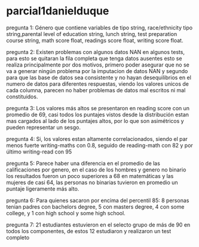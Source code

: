 # parcial1danielduque

pregunta 1: Género que contiene variables de tipo string, race/ethnicity tipo string,parental level of education	string, lunch	string, test preparation course string, math score float, readings score float, writing score float.

pregunta 2: Existen problemas con algunos datos NAN en algunos tests, para esto se quitaran la fila completa que tenga datos ausentes esto se realiza principalmente por dos motivos, primero poder asegurar que no se va a generar ningún problema por la imputacion de datos NAN y segundo para que las base de datos sea consistente y no hayan desequilibrios en el numero de datos para diferentes respuestas, viendo los valores unicos de cada columna, parecen no haber problemas de datos mal escritos ni mal constituidos.

pregunta 3: Los valores más altos se presentaron en reading score con un promedio de 69, casi todos los puntajes vistos desde la distribución estan mas cargados al lado de los puntajes altos, por lo que son asimétricos y pueden representar un sesgo.

pregunta 4: Si, los valores estan altamente correlacionados, siendo el par menos fuerte writing-maths con 0.8, seguido de reading-math con 82 y por último writing-read con 95

pregunta 5: Parece haber una diferencia en el promedio de las calificaciones por genero, en el caso de los hombres y genero no binario los resultados fueron un poco superiores a 68 en matemáticas y las mujeres de casi 64, las personas no binarias tuvieron en promedio un puntaje ligeramente más alto.

pregunta 6: Para quienes sacaron por encima del percentil 85: 8 personas tenian padres con bachelors degree, 5 con masters degree, 4 con some college, y 1 con high school y some high school.

pregunta 7: 21 estudiantes estuvieron en el selecto grupo de más de 90 en todos los componentes, de estos 12 estudiaron y realizaron un test completo


